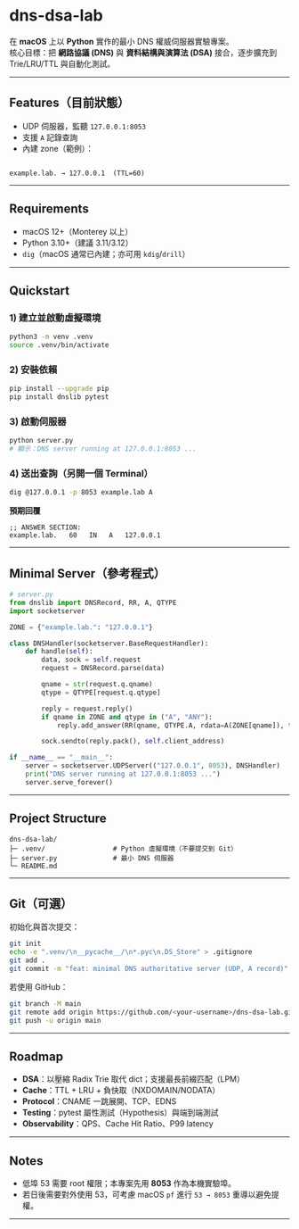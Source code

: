 
# dns-dsa-lab

在 **macOS** 上以 **Python** 實作的最小 DNS 權威伺服器實驗專案。  
核心目標：把 **網路協議 (DNS)** 與 **資料結構與演算法 (DSA)** 接合，逐步擴充到 Trie/LRU/TTL 與自動化測試。

---

## Features（目前狀態）
- UDP 伺服器，監聽 `127.0.0.1:8053`
- 支援 `A` 記錄查詢
- 內建 zone（範例）：
```

example.lab. → 127.0.0.1  (TTL=60)

````

---

## Requirements
- macOS 12+（Monterey 以上）
- Python 3.10+（建議 3.11/3.12）
- `dig`（macOS 通常已內建；亦可用 `kdig`/`drill`）

---

## Quickstart

### 1) 建立並啟動虛擬環境
```bash
python3 -m venv .venv
source .venv/bin/activate
````

### 2) 安裝依賴

```bash
pip install --upgrade pip
pip install dnslib pytest
```

### 3) 啟動伺服器

```bash
python server.py
# 顯示：DNS server running at 127.0.0.1:8053 ...
```

### 4) 送出查詢（另開一個 Terminal）

```bash
dig @127.0.0.1 -p 8053 example.lab A
```

**預期回覆**

```
;; ANSWER SECTION:
example.lab.   60   IN   A   127.0.0.1
```

---

## Minimal Server（參考程式）

```python
# server.py
from dnslib import DNSRecord, RR, A, QTYPE
import socketserver

ZONE = {"example.lab.": "127.0.0.1"}

class DNSHandler(socketserver.BaseRequestHandler):
    def handle(self):
        data, sock = self.request
        request = DNSRecord.parse(data)

        qname = str(request.q.qname)
        qtype = QTYPE[request.q.qtype]

        reply = request.reply()
        if qname in ZONE and qtype in ("A", "ANY"):
            reply.add_answer(RR(qname, QTYPE.A, rdata=A(ZONE[qname]), ttl=60))

        sock.sendto(reply.pack(), self.client_address)

if __name__ == "__main__":
    server = socketserver.UDPServer(("127.0.0.1", 8053), DNSHandler)
    print("DNS server running at 127.0.0.1:8053 ...")
    server.serve_forever()
```

---

## Project Structure

```
dns-dsa-lab/
├─ .venv/                 # Python 虛擬環境（不要提交到 Git）
├─ server.py              # 最小 DNS 伺服器
└─ README.md
```

---

## Git（可選）

初始化與首次提交：

```bash
git init
echo -e ".venv/\n__pycache__/\n*.pyc\n.DS_Store" > .gitignore
git add .
git commit -m "feat: minimal DNS authoritative server (UDP, A record)"
```

若使用 GitHub：

```bash
git branch -M main
git remote add origin https://github.com/<your-username>/dns-dsa-lab.git
git push -u origin main
```

---

## Roadmap

* **DSA**：以壓縮 Radix Trie 取代 dict；支援最長前綴匹配（LPM）
* **Cache**：TTL + LRU + 負快取（NXDOMAIN/NODATA）
* **Protocol**：CNAME 一跳展開、TCP、EDNS
* **Testing**：pytest 屬性測試（Hypothesis）與端到端測試
* **Observability**：QPS、Cache Hit Ratio、P99 latency

---

## Notes

* 低埠 53 需要 root 權限；本專案先用 **8053** 作為本機實驗埠。
* 若日後需要對外使用 53，可考慮 macOS `pf` 進行 `53 → 8053` 重導以避免提權。

---

```
```
